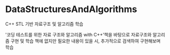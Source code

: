 # DataStructuresAndAlgorithms
C++ STL 기반 자료구조 및 알고리즘 학습

'코딩 테스트를 위한 자료 구조와 알고리즘 with C++'책을 바탕으로 자료구조와 알고리즘 구현 및 학습
책에 없지만 필요한 내용이 있을 시, 추가적으로 검색하여 구현해보며 학습